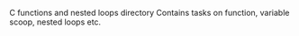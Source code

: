  C functions and nested loops directory
 Contains tasks on function, variable scoop, nested loops etc.
